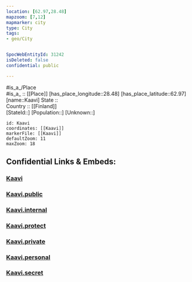 ```yaml
---
location: [62.97,28.48] 
mapzoom: [7,12] 
mapmarker: city 
type: City
tags:
- geo/City


SpocWebEntityId: 31242
isDeleted: false
confidential: public

---
```

#is_a_/Place  
#is_a_ :: [[Place]] 
[has_place_longitude::28.48] 
[has_place_latitude::62.97] 
[name::Kaavi] 
State ::  
Country :: [[Finland]]  
[StateId::] 
[Population::] 
[Unknown::] 


```leaflet
id: Kaavi
coordinates: [[Kaavi]] 
markerFile: [[Kaavi]] 
defaultZoom: 11 
maxZoom: 18
```


## Confidential Links & Embeds: 

### [Kaavi](/_Standards/Earth/Continent/Europe/Europe~North/Finland/Provinces~Finland/Eastern_Finland/counties~Eastern_Finland/Savonia~North/City/Kaavi.md) 

### [Kaavi.public](/_public/Earth/Continent/Europe/Europe~North/Finland/Provinces~Finland/Eastern_Finland/counties~Eastern_Finland/Savonia~North/City/Kaavi.public.md) 

### [Kaavi.internal](/_internal/Earth/Continent/Europe/Europe~North/Finland/Provinces~Finland/Eastern_Finland/counties~Eastern_Finland/Savonia~North/City/Kaavi.internal.md) 

### [Kaavi.protect](/_protect/Earth/Continent/Europe/Europe~North/Finland/Provinces~Finland/Eastern_Finland/counties~Eastern_Finland/Savonia~North/City/Kaavi.protect.md) 

### [Kaavi.private](/_private/Earth/Continent/Europe/Europe~North/Finland/Provinces~Finland/Eastern_Finland/counties~Eastern_Finland/Savonia~North/City/Kaavi.private.md) 

### [Kaavi.personal](/_personal/Earth/Continent/Europe/Europe~North/Finland/Provinces~Finland/Eastern_Finland/counties~Eastern_Finland/Savonia~North/City/Kaavi.personal.md) 

### [Kaavi.secret](/_secret/Earth/Continent/Europe/Europe~North/Finland/Provinces~Finland/Eastern_Finland/counties~Eastern_Finland/Savonia~North/City/Kaavi.secret.md)

